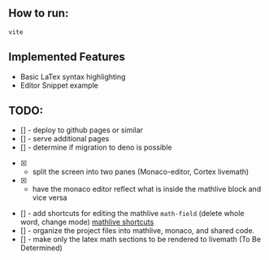 ##  How to run:
`vite`



## Implemented Features
* Basic LaTex syntax highlighting
* Editor Snippet example


## TODO:
* [] - deploy to github pages or similar
* [] - serve additional pages
* [] - determine if migration to deno is possible
* [x] - split the screen into two panes (Monaco-editor, Cortex livemath)
* [x] - have the monaco editor reflect what is inside the mathlive block and vice versa
* [] - add shortcuts for editing the mathlive `math-field` (delete whole word, change mode) [mathlive shortcuts](https://cortexjs.io/mathlive/guides/shortcuts/)
* [] - organize the project files into mathlive, monaco, and shared code.
* [] - make only the latex math sections to be rendered to livemath (To Be Determined)
